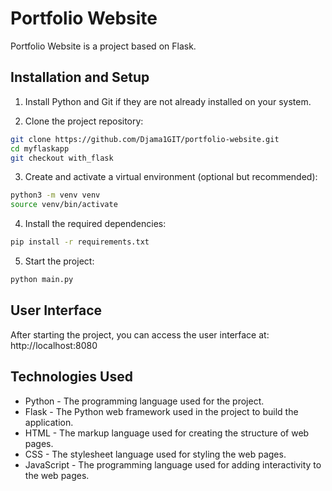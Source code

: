# Portfolio Website

Portfolio Website is a project based on Flask.

## Installation and Setup

1. Install Python and Git if they are not already installed on your system.

2. Clone the project repository:

```bash
git clone https://github.com/Djama1GIT/portfolio-website.git
cd myflaskapp
git checkout with_flask
```

3. Create and activate a virtual environment (optional but recommended):

```bash
python3 -m venv venv
source venv/bin/activate
```

4. Install the required dependencies:

```bash
pip install -r requirements.txt
```

5. Start the project:

```bash
python main.py
```

## User Interface

After starting the project, you can access the user interface at: http://localhost:8080

## Technologies Used

- Python - The programming language used for the project.
- Flask - The Python web framework used in the project to build the application.
- HTML - The markup language used for creating the structure of web pages.
- CSS - The stylesheet language used for styling the web pages.
- JavaScript - The programming language used for adding interactivity to the web pages.

